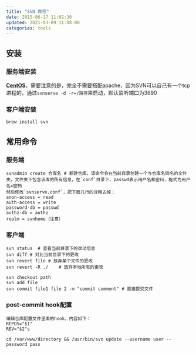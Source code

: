 ```yaml
---
title: "SVN 教程"
date: 2015-06-17 11:02:30
updated: 2021-03-09 11:08:00
categories: tools
---
```

## 安装

### 服务端安装

**[CentOS](https://wiki.centos.org/zh/HowTos/Subversion)**，需要注意的是，完全不需要搭配apache，因为SVN可以自己有一个tcp进程的，通过`svnserve -d -r=/路径`来启动，默认监听端口为3690

### 客户端安装

```shell
brew install svn
```

## 常用命令

### 服务端

```shell
svnadmin create 仓库名 # 新建仓库，该命令会在当前目录创建一个与仓库名同名的文件夹，文件夹下包含该库的所有信息，在`conf`目录下，passwd表示用户名和密码，格式为用户名=密码  
然后修改`svnserve.conf`，把下面几行的注释去掉：
anon-access = read
auth-access = write
password-db = passwd
authz-db = authz
realm = svnhome（注意）
```

### 客户端

```shell
svn status	# 查看当前目录下的改动信息
svn diff # 对比当前目录下的更改
svn revert file	# 放弃某个文件的更改
svn revert -R ./	# 放弃本地所有的更改

svn checkout path
svn add file
svn commit file1 file 2 -m "commit comment"	# 直接提交文件
```

### post-commit hook配置

```shell
编辑仓库配置文件里面的hook，内容如下：
REPOS="$1"
REV="$2"s

cd /var/www/directory && /usr/bin/svn update --username user --password pass
```
